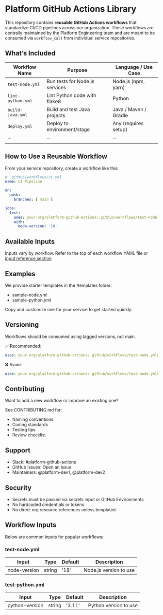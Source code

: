 # Platform GitHub Actions Library

This repository contains **reusable GitHub Actions workflows** that standardize CI/CD pipelines across our organization. These workflows are centrally maintained by the Platform Engineering team and are meant to be consumed via `workflow_call` from individual service repositories.

## What’s Included

| Workflow Name       | Purpose                         | Language / Use Case   |
|---------------------|---------------------------------|-----------------------|
| `test-node.yml`     | Run tests for Node.js services  | Node.js (npm, yarn)   |
| `lint-python.yml`   | Lint Python code with flake8    | Python                |
| `build-java.yml`    | Build and test Java projects    | Java / Maven / Gradle |
| `deploy.yml`        | Deploy to environment/stage     | Any (requires setup)  |
| ...                 | ...                             | ...                   |
|                     |                                 |                       |

## How to Use a Reusable Workflow

From your service repository, create a workflow like this:

```yaml
# .github/workflows/ci.yml
name: CI Pipeline

on:
  push:
    branches: [ main ]

jobs:
  test:
    uses: your-org/platform-github-actions/.github/workflows/test-node.yml@v1
    with:
      node-version: '20'
```

## Available Inputs

Inputs vary by workflow. Refer to the top of each workflow YAML file or [input reference section](#workflow-inputs).

## Examples

We provide starter templates in the /templates folder:

- sample-node.yml
- sample-python.yml

Copy and customize one for your service to get started quickly.

## Versioning

Workflows should be consumed using tagged versions, not main.

✅ Recommended:

```yaml
uses: your-org/platform-github-actions/.github/workflows/test-node.yml@v1
```

❌ Avoid:

```yaml
uses: your-org/platform-github-actions/.github/workflows/test-node.yml@main
```

## Contributing

Want to add a new workflow or improve an existing one?

See CONTRIBUTING.md for:

- Naming conventions
- Coding standards
- Testing tips
- Review checklist

## Support

- Slack: #platform-github-actions
- GitHub Issues: Open an issue
- Maintainers: @platform-dev1, @platform-dev2

## Security

- Secrets must be passed via secrets input or GitHub Environments
- No hardcoded credentials or tokens
- No direct org resource references unless templated

## Workflow Inputs

Below are common inputs for popular workflows:

### test-node.yml

| Input        | Type   | Default | Description            |
|--------------|--------|---------|------------------------|
| node-version | string | '18'    | Node.js version to use |

### test-python.yml

| Input          | Type   | Default | Description           |
|----------------|--------|---------|-----------------------|
| python-version | string | '3.11'  | Python version to use |
